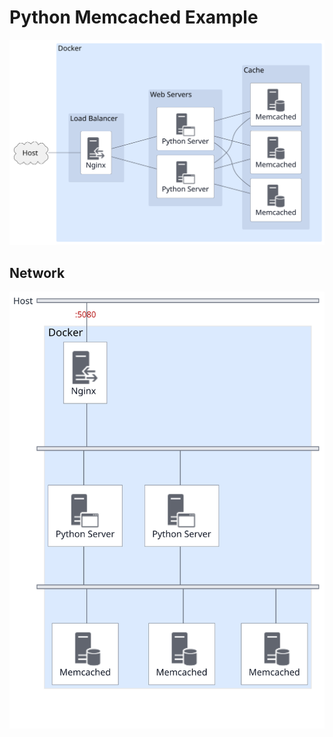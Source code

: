 # Python Memcached Example

![Docker Nginx Python Memcached setup](diagram/docker-nginx-python-memcached-deploy.svg)

## Network

![Docker Nginx Python Memcached setup](diagram/docker-nginx-python-memcached.svg)

